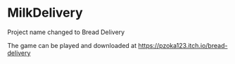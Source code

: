 # MilkDelivery

Project name changed to Bread Delivery

The game can be played and downloaded at https://pzoka123.itch.io/bread-delivery
